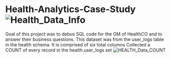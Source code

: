 # Health-Analytics-Case-Study![Health_Data_Info](https://user-images.githubusercontent.com/85455439/131537361-29674a1f-12b5-4eaf-a820-c228cded18a4.png)
Goal of this project was to debus SQL code for the GM of HealthCO and to answer their business questions. 
This dataset was from the user_logs table in the health schema. It is comprised of six total columns
Collected a COUNT of every record in the health.user_logs set ![HEALTH_Data_COUNT](https://user-images.githubusercontent.com/85455439/131539652-9894ae8d-2a8d-4850-8a6d-e4eeb27d3dae.png)
